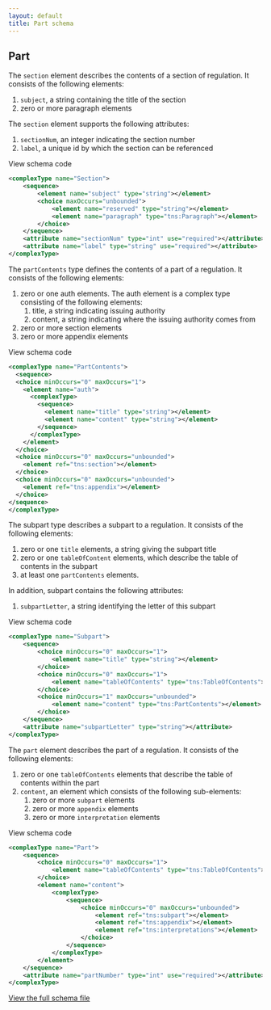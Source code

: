 ```yaml
---
layout: default
title: Part schema
---
```


## Part

The `section` element describes the contents of a section of regulation. It consists of the following elements:

1. `subject`, a string containing the title of the section
2. zero or more paragraph elements

The `section` element supports the following attributes:

1. `sectionNum`, an integer indicating the section number
2. `label`, a unique id by which the section can be referenced

<span class="toggle">View schema code</span>

```XML
<complexType name="Section">
	<sequence>
		<element name="subject" type="string"></element>
		<choice maxOccurs="unbounded">
			<element name="reserved" type="string"></element>
			<element name="paragraph" type="tns:Paragraph"></element>
		</choice>
	</sequence>
	<attribute name="sectionNum" type="int" use="required"></attribute>
	<attribute name="label" type="string" use="required"></attribute>
</complexType>
```

The `partContents` type defines the contents of a part of a regulation. It consists of the following elements:

1. zero or one auth elements. The auth element is a complex type consisting of the following elements:
	1. title, a string indicating issuing authority
	2. content, a string indicating where the issuing authority comes from
2. zero or more section elements
3. zero or more appendix elements

<span class="toggle">View schema code</span>

```xml
<complexType name="PartContents">
  <sequence>
  <choice minOccurs="0" maxOccurs="1">
    <element name="auth">
      <complexType>
        <sequence>
          <element name="title" type="string"></element>
          <element name="content" type="string"></element>
        </sequence>
      </complexType>
    </element>
  </choice>
  <choice minOccurs="0" maxOccurs="unbounded">
    <element ref="tns:section"></element>
  </choice>
  <choice minOccurs="0" maxOccurs="unbounded">
    <element ref="tns:appendix"></element>
  </choice>
</sequence>
</complexType>
```

The subpart type describes a subpart to a regulation. It consists of the following elements:

1. zero or one `title` elements, a string giving the subpart title
2. zero or one `tableOfContent` elements, which describe the table of contents in the subpart
3. at least one `partContents` elements.

In addition, subpart contains the following attributes:

1. `subpartLetter`, a string identifying the letter of this subpart

<span class="toggle">View schema code</span>

```xml
<complexType name="Subpart">
	<sequence>
		<choice minOccurs="0" maxOccurs="1">
			<element name="title" type="string"></element>
		</choice>
		<choice minOccurs="0" maxOccurs="1">
			<element name="tableOfContents" type="tns:TableOfContents"></element>
		</choice>
		<choice minOccurs="1" maxOccurs="unbounded">
			<element name="content" type="tns:PartContents"></element>
		</choice>
	</sequence>
	<attribute name="subpartLetter" type="string"></attribute>
</complexType>
```

The `part` element describes the part of a regulation. It consists of the following elements:

1. zero or one `tableOfContents` elements that describe the table of contents within the part
2. `content`, an element which consists of the following sub-elements:
	1. zero or more `subpart` elements
	2. zero or more `appendix` elements
	3. zero or more `interpretation` elements

<span class="toggle">View schema code</span>

```xml
<complexType name="Part">
	<sequence>
		<choice minOccurs="0" maxOccurs="1">
			<element name="tableOfContents" type="tns:TableOfContents"></element>
		</choice>
		<element name="content">
			<complexType>
				<sequence>
					<choice minOccurs="0" maxOccurs="unbounded">
						<element ref="tns:subpart"></element>
						<element ref="tns:appendix"></element>
						<element ref="tns:interpretations"></element>
					</choice>
				</sequence>
			</complexType>
		</element>
	</sequence>
	<attribute name="partNumber" type="int" use="required"></attribute>
</complexType>
```

[View the full schema file](https://github.com/cfpb/regulations-schema/blob/master/src/part.xsd)
